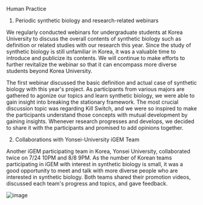 Human Practice

1. Periodic synthetic biology and research-related webinars

We regularly conducted webinars for undergraduate students at Korea University to discuss the overall contents of synthetic biology such as definition or related studies with our research this year. Since the study of synthetic biology is still unfamiliar in Korea, it was a valuable time to introduce and publicize its contents. We will continue to make efforts to further revitalize the webinar so that it can encompass more diverse students beyond Korea University.


The first webinar discussed the basic definition and actual case of synthetic biology with this year's project. As participants from various majors are gathered to agonize our topics and learn synthetic biology, we were able to gain insight into breaking the stationary framework. The most crucial discussion topic was regarding Kill Switch, and we were so inspired to make the participants understand those concepts with mutual development by gaining insights. Whenever research progresses and develops, we decided to share it with the participants and promised to add opinions together.


2. Collaborations with Yonsei-University iGEM Team

Another iGEM participating team in Korea, Yonsei University, collaborated twice on 7/24 10PM and 8/8 9PM. As the number of Korean teams participating in iGEM with interest in synthetic biology is small, it was a good opportunity to meet and talk with more diverse people who are interested in synthetic biology. Both teams shared their promotion videos, discussed each team's progress and topics, and gave feedback.

![image](https://user-images.githubusercontent.com/87228507/133252583-9b0ee443-e19d-4a0f-8c4e-befdaab44c04.png)
